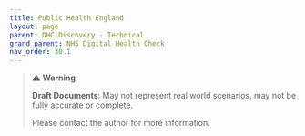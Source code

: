 ```yaml
---
title: Public Health England
layout: page
parent: DHC Discovery - Technical
grand_parent: NHS Digital Health Check
nav_order: 30.1
---
```


> ⚠️ **Warning**
>  
> **Draft Documents**: May not represent real world scenarios, may not be fully accurate or complete.
>
> Please contact the author for more information.